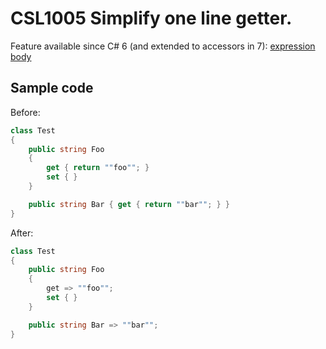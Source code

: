 # CSL1005 Simplify one line getter.

Feature available since C# 6 (and extended to accessors in 7): [expression body](https://learn.microsoft.com/en-us/dotnet/csharp/language-reference/operators/lambda-operator#expression-body-definition)

## Sample code

Before:
```cs
class Test
{
    public string Foo
    {
        get { return ""foo""; }
        set { }
    }

    public string Bar { get { return ""bar""; } }
}
```

After:
```cs
class Test
{
    public string Foo
    {
        get => ""foo"";
        set { }
    }

    public string Bar => ""bar"";
}
```
